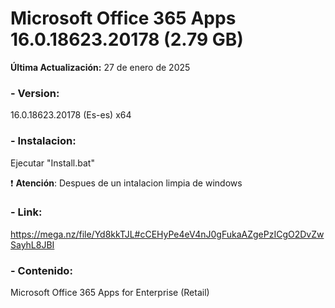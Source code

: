 # Microsoft Office 365 Apps 16.0.18623.20178 (2.79 GB)

**Última Actualización:** 27 de enero de 2025

### - Version:
16.0.18623.20178 (Es-es) x64

### - Instalacion:
Ejecutar "Install.bat"

:exclamation: **Atención**: Despues de un intalacion limpia de windows

### - Link:
https://mega.nz/file/Yd8kkTJL#cCEHyPe4eV4nJ0gFukaAZgePzICgO2DvZwSayhL8JBI

### - Contenido:

Microsoft Office 365 Apps for Enterprise (Retail)
